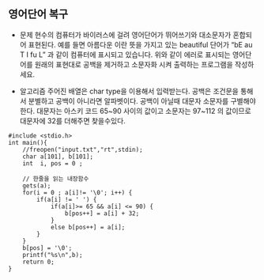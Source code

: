 ## 영어단어 복구

* 문제 
현수의 컴퓨터가 바이러스에 걸려 영어단어가 뛰어쓰기와 대소문자가 혼합되어 표현된다.
예를 들면 아름다운 이란 뜻을 가지고 있는 beautiful 단어가 “bE au T I fu L” 과 같이
컴퓨터에 표시되고 있습니다. 위와 같이 에러로 표시되는 영어단어를 원래의 표현대로 공백을
제거하고 소문자화 시켜 출력하는 프로그램을 작성하세요.

* 알고리즘
주어진 배열은 char type을 이용해서 입력받는다. 
공백은 조건문을 통해서 분별하고 공백이 아니라면 알파벳이다. 
공백이 아닐때 대문자 소문자를 구별해야한다. 대문자는 아스키 코드 65~90 사이의 값이고 소문자는 97~112 의 값이므로 대문자에 32를 더해주면 찾을수있다.


```
#include <stdio.h>
int main(){
	//freopen("input.txt","rt",stdin);	
	char a[101], b[101];
	int  i, pos = 0 ;
	
	// 한줄을 읽는 내장함수 
	gets(a);
	for(i = 0 ; a[i]!= '\0'; i++) {
		if(a[i] != ' ') {
			if(a[i]>= 65 && a[i] <= 90) {
				b[pos++] = a[i] + 32; 
			}
			else b[pos++] = a[i];
		}
	}	
	b[pos] = '\0';
	printf("%s\n",b);	
	return 0;	
}

```
